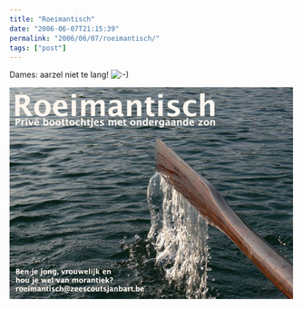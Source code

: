 ```yaml
---
title: "Roeimantisch"
date: "2006-06-07T21:15:39"
permalink: "2006/06/07/roeimantisch/"
tags: ["post"]
---
```

Dames: aarzel niet te lang! ![:-)](http://www.donebysimon.be/blog/wp-includes/images/smilies/icon_smile.gif)

![Roeimantisch](/images/blog/2006/06/roeimantisch.jpg)
